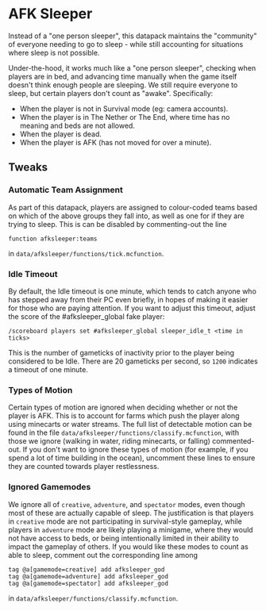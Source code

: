 # AFK Sleeper
Instead of a "one person sleeper", this datapack maintains the "community" of everyone needing to go to sleep - while still accounting for situations where
sleep is not possible.

Under-the-hood, it works much like a "one person sleeper", checking when players
are in bed, and advancing time manually when the game itself doesn't think
enough people are sleeping. We still require everyone to sleep, but certain
players don't count as "awake". Specifically:

 - When the player is not in Survival mode (eg: camera accounts).
 - When the player is in The Nether or The End, where time has no meaning and
   beds are not allowed.
 - When the player is dead.
 - When the player is AFK (has not moved for over a minute).

## Tweaks
### Automatic Team Assignment
As part of this datapack, players are assigned to colour-coded teams based on
which of the above groups they fall into, as well as one for if they are trying
to sleep. This is can be disabled by commenting-out the line

    function afksleeper:teams

in `data/afksleeper/functions/tick.mcfunction`.

### Idle Timeout
By default, the Idle timeout is one minute, which tends to catch anyone who has
stepped away from their PC even briefly, in hopes of making it easier for those
who are paying attention. If you want to adjust this timeout, adjust the score
of the #afksleeper_global fake player:

    /scoreboard players set #afksleeper_global sleeper_idle_t <time in ticks>

This is the number of gameticks of inactivity prior to the player being
considered to be Idle. There are 20 gameticks per second, so `1200` indicates a
timeout of one minute.

### Types of Motion
Certain types of motion are ignored when deciding whether or not the player is
AFK. This is to account for farms which push the player along using minecarts
or water streams. The full list of detectable motion can be found in the file
`data/afksleeper/functions/classify.mcfunction`, with those we ignore (walking
in water, riding minecarts, or falling) commented-out. If you don't want to
ignore these types of motion (for example, if you spend a lot of time building
in the ocean), uncomment these lines to ensure they are counted towards player
restlessness.

### Ignored Gamemodes
We ignore all of `creative`, `adventure`, and `spectator` modes, even though
most of these are actually capable of sleep. The justification is that players
in `creative` mode are not participating in survival-style gameplay, while
players in `adventure` mode are likely playing a minigame, where they would not
have access to beds, or being intentionally limited in their ability to impact
the gameplay of others. If you would like these modes to count as able to
sleep, comment out the corresponding line among

    tag @a[gamemode=creative] add afksleeper_god
    tag @a[gamemode=adventure] add afksleeper_god
    tag @a[gamemode=spectator] add afksleeper_god

in `data/afksleeper/functions/classify.mcfunction`.

